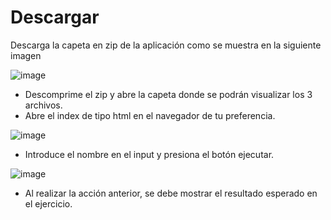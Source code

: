 # Descargar

Descarga la capeta en zip de la aplicación como se muestra en la siguiente imagen

![image](https://github.com/jfpaezl/Ejercicio2-Api/assets/108756151/9c9f85ec-ffe6-4e52-bc2a-56191829c2f4)


- Descomprime el zip y abre la capeta donde se podrán visualizar los 3 archivos.
- Abre el index de tipo html en el navegador de tu preferencia.


![image](https://github.com/jfpaezl/Ejercicio2-Api/assets/108756151/45f4978e-14a6-4320-a805-637d26623400)


- Introduce el nombre en el input y presiona el botón ejecutar.

  
![image](https://github.com/jfpaezl/Ejercicio2-Api/assets/108756151/cd7cd725-fdd2-491c-8784-3e02d2066ff5)


- Al realizar la acción anterior, se debe mostrar el resultado esperado en el ejercicio.
